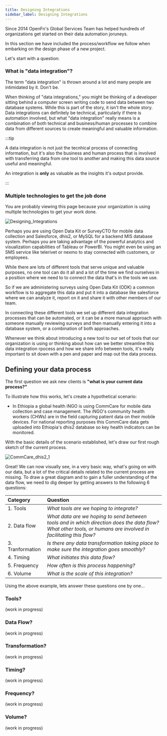 ```yaml
---
title: Designing Integrations
sidebar_label: Designing Integrations
---
```


Since 2014 OpenFn's Global Services Team has helped hundreds of organizations
get started on their data automation joruneys.

In this section we have included the process/workflow we follow when embarking
on the design phase of a new project.

Let's start with a question:

### What is "data integration"?

The term "data integration" is thrown around a lot and many people are
intimidated by it. Don't be.

When thinking of "data integrations," you might be thinking of a developer
sitting behind a computer screen writing code to send data between two database
systems. While this is part of the story, it isn't the whole story. Data
integrations can definitely be technical, particularly if there is automation
involved, but what "data integration" really means is a combination of both
technical and business/human processes to combine data from different sources to
create meaningful and valuable information.

:::tip

A data integration is not just the tecnhical process of connecting information,
but it's also the business and human process that is involved with transferring
data from one tool to another and making this data source useful and meaningful.

An integration is **only** as valuable as the insights it's output provide.

:::

### Multiple technologies to get the job done

You are probably viewing this page because your organization is using multiple
technologies to get your work done.

![Designing_Integrations](/img/designing_integration1.png)

<!-- source for diagram: https://docs.google.com/presentation/d/1mVwxE7-0-B5NzTII3nCFaTw2DimGDcFlUQhIbwDE2TU/edit?usp=sharing -->

Perhaps you are using Open Data Kit or SurveyCTO for mobile data collection and
Salesforce, dhis2, or MySQL for a backend MIS database system. Perhaps you are
taking advantage of the powerful analytics and visualization capabilities of
Tableau or PowerBI. You might even be using an SMS service like telerivet or
nexmo to stay connected with customers, or employees.

While there are lots of different tools that serve unique and valuable purposes,
no one tool can do it all and a lot of the time we find ourselves in a position
where we need to to connect the data that's in the tools we use.

So if we are administering surveys using Open Data Kit (ODK) a common workflow
is to aggregate this data and put it into a database like salesforce where we
can analyze it, report on it and share it with other members of our team.

In connecting these different tools we set up different data integration
processes that can be automated, or it can be a more manual approach with
someone manually reviewing surveys and then manually entering it into a database
system, or a combination of both approaches.

Whenever we think about introducing a new tool to our set of tools that our
organization is using or thinking about how can we better streamline this data
integration rpocess and how we share info between tools, it's really important
to sit down with a pen and paper and map out the data process.

## Defining your data process

The first question we ask new clients is **"what is your current data
process?"**

To illustrate how this works, let's create a hypothetical scenario:

- In Ethiopia a global health iNGO is using CommCare for mobile data collection
  and case management. The iNGO's community health workers (CHWs) are in the
  field capturing patient data on their mobile devices. For national reporting
  purposes this CommCare data gets uploaded into Ethiopia's dhis2 database so
  key health indicators can be monitored.

With the basic details of the scenario established, let's draw our first rough
sketch of the current process.

![CommCare_dhis2_1](/img/designing_integration2.png)

<!-- source for diagram: https://docs.google.com/presentation/d/1mVwxE7-0-B5NzTII3nCFaTw2DimGDcFlUQhIbwDE2TU/edit?usp=sharing -->

Great! We can now visually see, in a very basic way, what's going on with our
data, but a lot of the critical details related to the current process are
missing. To draw a great diagram and to gain a fuller understanding of the data
flow, we need to dig deeper by getting answers to the following 6 questions:

| Category         | Question                                                                                                                                                       |
| :--------------- | :------------------------------------------------------------------------------------------------------------------------------------------------------------- |
| 1. Tools         | _What tools are we hoping to integrate?_                                                                                                                       |
| 2. Data flow     | _What data are we hoping to send between tools and in which direction does the data flow? What other tools, or humans are involved in facilitating this flow?_ |
| 3. Tranformation | _Is there any data transformation taking place to make sure the integration goes smoothly?_                                                                    |
| 4. Timing        | _What initiates this data flow?_                                                                                                                               |
| 5. Frequency     | _How often is this process happening?_                                                                                                                         |
| 6. Volume        | _What is the scale of this integration?_                                                                                                                       |

Using the above example, lets answer these questions one by one...

### Tools?

(work in progress)

<!-- This data flow involves CommCare and dhis2.  -->

### Data Flow?

(work in progress)

<!-- The data is flowing from CommCare -> Microsoft Excel -> dhis2. -->

### Transformation?

(work in progress)

<!-- It turns out that date formats in CommCare are mm/dd/yyyy, but the required date format for dhis2 in dd/mm/yyyy, so this integration will require dates to be reformatted before the data gets transmitted to dhis2. -->

### Timing?

(work in progress)

<!-- For this section we figure out what triggers this data flow? Is a real time integration required whenever a new CommCare form is submitted, or , or can we batch  -->

<!-- In this example the Ethiopian Ministry of Health refreshes the key indicator dashboards on a monthly basis, so the data flow can be batched and only needs to happen 1x per month.  -->

### Frequency?

(work in progress)

### Volume?

(work in progress)

<!-- Now that we have mapped out the data process comprehensively, we can easily analyze the process to figure out ways to streamline things, or even introduce some tools to
**automate** this integration. Did someone say the word **automate**? (Enter OpenFn from stage left) -->

<!-- diagram of commcare to dhis2 with openfn in middle -->
<!-- show the diagram of the multiple technologies with openfn in the middle -->
